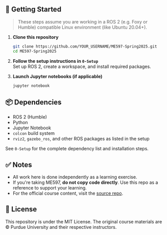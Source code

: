 ## 🚀 Getting Started

> These steps assume you are working in a ROS 2 (e.g. Foxy or Humble) compatible Linux environment (like Ubuntu 20.04+).

1. **Clone this repository**
   ```bash
   git clone https://github.com/YOUR_USERNAME/ME597-Spring2025.git
   cd ME597-Spring2025
   ```

2. **Follow the setup instructions in `0-Setup`**  
   Set up ROS 2, create a workspace, and install required packages.

3. **Launch Jupyter notebooks (if applicable)**
   ```bash
   jupyter notebook
   ```

## 📦 Dependencies

- ROS 2 (Humble)
- Python
- Jupyter Notebook
- `colcon` build system
- `rviz2`, `gazebo_ros`, and other ROS packages as listed in the setup

See `0-Setup` for the complete dependency list and installation steps.

## ✅ Notes

- All work here is done independently as a learning exercise.
- If you're taking ME597, **do not copy code directly**. Use this repo as a reference to support your learning.
- For the official course content, visit the [source repo](https://github.com/Purdue-ME597/ME597-Spring2025).

## 📖 License

This repository is under the MIT License. The original course materials are © Purdue University and their respective instructors.
